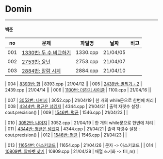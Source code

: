 # Domin
---

#### 백준

|no|문제|파일명|날짜|비고|
|-----|------------------------------------------------------------------|----------|----------|-------------------------|
| 001 | [1330번: 두 수 비교하기](https://www.acmicpc.net/problem/1330)    | 1330.cpp | 21/04/05 ||
| 002 | [2753번: 윤년](https://www.acmicpc.net/problem/2753)             | 2753.cpp | 21/04/07 ||
| 003 | [2884번: 알람 시계](https://www.acmicpc.net/problem/2884)        | 2884.cpp | 21/04/10 ||

| 004 | [8393번: 합](https://www.acmicpc.net/problem/8393)                | 8393.cpp | 21/04/12 ||
| 005 | [2439번: 별찍기 - 2](https://www.acmicpc.net/problem/2439)        | 2439.cpp | 21/04/14 ||
| 006 | [1100번: 더하기 사이클](https://www.acmicpc.net/problem/1100)        | 1100.cpp | 21/04/16 ||

| 007 | [3052번: 나머지](https://www.acmicpc.net/problem/3052)              | 3052.cpp | 21/04/19 | 한 개의 while문으로 한번에 처리 | 
| 008 | [4344번: 평균은 넘겠지](https://www.acmicpc.net/problem/4344)       | 4344.cpp | 21/04/21 | 출력 자릿수 설정 : cout.precision() | 
| 009 | [1546번: 평균](https://www.acmicpc.net/problem/1546)              | 1546.cpp | 21/04/23 | | 

| 010 | [3052번: 나머지](https://www.acmicpc.net/problem/3052)              | 3052.cpp | 21/04/19 | 한 개의 while문으로 한번에 처리 | 
| 011 | [4344번: 평균은 넘겠지](https://www.acmicpc.net/problem/4344)       | 4344.cpp | 21/04/21 | 출력 자릿수 설정 : cout.precision() | 
| 012 | [1546번: 평균](https://www.acmicpc.net/problem/1546)              | 1546.cpp | 21/04/23 | | 

| 013 | [11654번: 아스키코드](https://www.acmicpc.net/problem/11654)        | 11654.cpp | 21/04/26 | 문자 -> 아스키코드 | 
| 014 | [10809번: 알파벳 찾기](https://www.acmicpc.net/problem/10809)       | 10809.cpp | 21/04/28 | 배열 초기화 -> fill_n() | 
